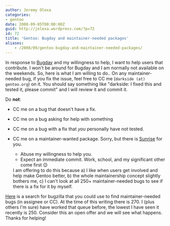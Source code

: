 ```yaml
---
author: Jeremy Olexa
categories:
- gentoo
date: 2008-09-05T00:00:00Z
guid: http://jolexa.wordpress.com/?p=72
id: 72
title: 'Gentoo: Bugday and maintainer-needed packages'
aliases:
    - /2008/09/gentoo-bugday-and-maintainer-needed-packages/
---
```


In response to [Bugday][1] and my willingness to help, I want to help users that contribute. I won't be around for Bugday and I am normally not available on the weekends. So, here is what I am willing to do.. On any maintainer-needed bug, if you fix the issue, feel free to CC me (`darkside (at) gentoo.org`) on it. You should say something like "darkside: I fixed this and tested it, please commit" and I will review it and commit it.

Do **not**:

  * CC me on a bug that doesn't have a fix.
  * CC me on a bug asking for help with something
  * CC me on a bug with a fix that *you* personally have not tested.
  * CC me on a maintainer-wanted package. Sorry, but there is [Sunrise][2] for you. 
      * Abuse my willingness to help you.
      * Expect an immediate commit. Work, school, and my significant other come first 😉</ul> 
    I am offering to do this because a) I like when users get involved and help make Gentoo better, b) the whole maintainership concept slightly bothers me, c) I can't look at all 250+ maintainer-needed bugs to see if there is a fix for it by myself.
    
    [Here][3] is a search for bugzilla that you could use to find maintainer-needed bugs (in assignee or CC). At the time of this writing there is 270. I (plus others I'm sure) have worked that queue before, the lowest I have seen it recently is 250. Consider this an open offer and we will see what happens. Thanks for helping!

 [1]: http://www.gentoo.org/news/20080904-bugday.xml
 [2]: http://www.gentoo.org/proj/en/sunrise/
 [3]: https://bugs.gentoo.org/buglist.cgi?query_format=advanced&short_desc_type=allwordssubstr&short_desc=&long_desc_type=substring&long_desc=&bug_file_loc_type=allwordssubstr&bug_file_loc=&status_whiteboard_type=allwordssubstr&status_whiteboard=&keywords_type=allwords&keywords=&bug_status=NEW&bug_status=ASSIGNED&bug_status=REOPENED&emailassigned_to1=1&emailcc1=1&emailtype1=substring&email1=maintainer-needed&emailassigned_to2=1&emailreporter2=1&emailcc2=1&emailtype2=substring&email2=&bugidtype=include&bug_id=&votes=&chfieldfrom=&chfieldto=Now&chfieldvalue=&cmdtype=doit&order=Reuse+same+sort+as+last+time&field0-0-0=noop&type0-0-0=noop&value0-0-0=